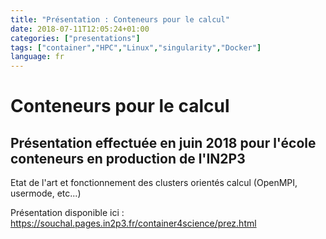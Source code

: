 ```yaml
---
title: "Présentation : Conteneurs pour le calcul"
date: 2018-07-11T12:05:24+01:00
categories: ["presentations"]
tags: ["container","HPC","Linux","singularity","Docker"]
language: fr
---
```

# Conteneurs pour le calcul

## Présentation effectuée en juin 2018 pour l'école conteneurs en production de l'IN2P3

Etat de l'art et fonctionnement des clusters orientés calcul (OpenMPI, usermode, etc...)

Présentation disponible ici : https://souchal.pages.in2p3.fr/container4science/prez.html